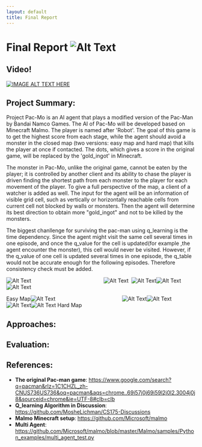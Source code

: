 ```yaml
---
layout: default
title: Final Report
---
```


# Final Report ![Alt Text](https://github.com/qdingqim/Pac-mo/raw/master/docs/decos/timg.gif)


## Video!

[![IMAGE ALT TEXT HERE](https://img.youtube.com/vi/YOUTUBE_VIDEO_ID_HERE/0.jpg)](https://www.youtube.com/watch?v=YOUTUBE_VIDEO_ID_HERE)


## Project Summary:

Project Pac-Mo is an AI agent that plays a modified version of the Pac-Man by Bandai Namco Games. The AI of Pac-Mo will be developed based on Minecraft Malmo. The player is named after 'Robot'. The goal of this game is to get the highest score from each stage, while the agent should avoid a monster in the closed map (two versions: easy map and hard map) that kills the player at once if contacted. The dots, which gives a score in the original game, will be replaced by the 'gold_ingot' in Minecraft.

The monster in Pac-Mo, unlike the original game, cannot be eaten by the player; it is controlled by another client and its ability to chase the player is driven finding the shortest path from each monster to the player for each movement of the player. To give a full perspective of the map, a client of a watcher is added as well. The input for the agent will be an information of visible grid cell, such as vertically or horizontally reachable cells from current cell not blocked by walls or monsters. Then the agent will determine its best direction to obtain more "gold_ingot" and not to be killed by the monsters.

The biggest chanllenge for surviving the pac-man using q_learning is the time dependency. Since the agent might visit the same cell several times in one episode, and once the q_value for the cell is updated(for example ,the agent encounter the monster), this cell would never be visited. However, if the q_value of one cell is updated several times in one episode, the q_table would not be accurate enough for the following episodes. Therefore consistency check must be added.

![Alt Text](https://github.com/qdingqim/Pac-mo/raw/master/docs/final_deco/easy_map.png)                                                 ![Alt Text](https://github.com/qdingqim/Pac-mo/raw/master/docs//decos/blank.jpg)  ![Alt Text](https://github.com/qdingqim/Pac-mo/raw/master/docs//decos/blank.jpg)![Alt Text](https://github.com/qdingqim/Pac-mo/raw/master/docs//decos/blank.jpg)  ![Alt Text](https://github.com/qdingqim/Pac-mo/raw/master/docs/final_deco/hard_map.png)  

Easy Map![Alt Text](https://github.com/qdingqim/Pac-mo/raw/master/docs//decos/blank.jpg)                                                ![Alt Text](https://github.com/qdingqim/Pac-mo/raw/master/docs//decos/blank.jpg)![Alt Text](https://github.com/qdingqim/Pac-mo/raw/master/docs//decos/blank.jpg)![Alt Text](https://github.com/qdingqim/Pac-mo/raw/master/docs//decos/blank.jpg)![Alt Text](https://github.com/qdingqim/Pac-mo/raw/master/docs//decos/blank.jpg)  Hard Map

## Approaches:



## Evaluation:


## References:
- __The original Pac-man game__:  <https://www.google.com/search?q=pacman&rlz=1C1CHZL_zh-CNUS736US736&oq=pacman&aqs=chrome..69i57j0j69i59l2j0l2.3004j0j8&sourceid=chrome&ie=UTF-8#clb=clb>
- __Q_learning Algorithm in Discussion__:  <https://github.com/MosheLichman/CS175-Discussions>
- __Malmo Minecraft setup__:  <https://github.com/Microsoft/malmo>
- __Multi Agent__:  <https://github.com/Microsoft/malmo/blob/master/Malmo/samples/Python_examples/multi_agent_test.py>

